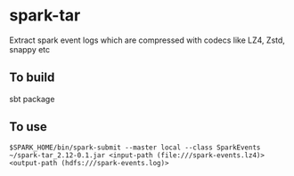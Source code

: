 # spark-tar
Extract spark event logs which are compressed with codecs like LZ4, Zstd, snappy etc

## To build
sbt package

## To use
	$SPARK_HOME/bin/spark-submit --master local --class SparkEvents ~/spark-tar_2.12-0.1.jar <input-path (file:///spark-events.lz4)> <output-path (hdfs:///spark-events.log)>

